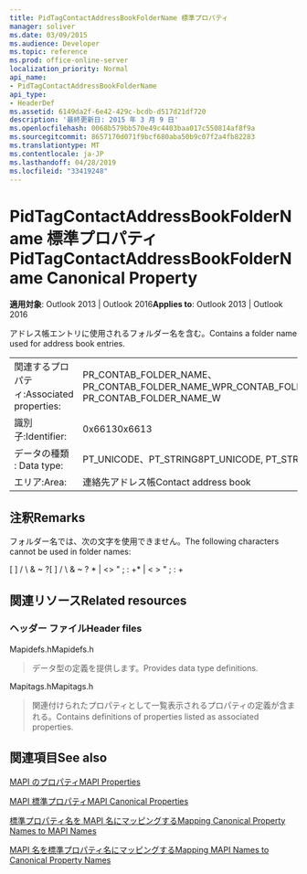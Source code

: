 ```yaml
---
title: PidTagContactAddressBookFolderName 標準プロパティ
manager: soliver
ms.date: 03/09/2015
ms.audience: Developer
ms.topic: reference
ms.prod: office-online-server
localization_priority: Normal
api_name:
- PidTagContactAddressBookFolderName
api_type:
- HeaderDef
ms.assetid: 6149da2f-6e42-429c-bcdb-d517d21df720
description: '最終更新日: 2015 年 3 月 9 日'
ms.openlocfilehash: 0068b579bb570e49c4403baa017c550814af8f9a
ms.sourcegitcommit: 8657170d071f9bcf680aba50b9c07f2a4fb82283
ms.translationtype: MT
ms.contentlocale: ja-JP
ms.lasthandoff: 04/28/2019
ms.locfileid: "33419248"
---
```

# <a name="pidtagcontactaddressbookfoldername-canonical-property"></a><span data-ttu-id="a7482-103">PidTagContactAddressBookFolderName 標準プロパティ</span><span class="sxs-lookup"><span data-stu-id="a7482-103">PidTagContactAddressBookFolderName Canonical Property</span></span>

  
  
<span data-ttu-id="a7482-104">**適用対象**: Outlook 2013 | Outlook 2016</span><span class="sxs-lookup"><span data-stu-id="a7482-104">**Applies to**: Outlook 2013 | Outlook 2016</span></span> 
  
<span data-ttu-id="a7482-105">アドレス帳エントリに使用されるフォルダー名を含む。</span><span class="sxs-lookup"><span data-stu-id="a7482-105">Contains a folder name used for address book entries.</span></span>
  
|||
|:-----|:-----|
|<span data-ttu-id="a7482-106">関連するプロパティ:</span><span class="sxs-lookup"><span data-stu-id="a7482-106">Associated properties:</span></span>  <br/> |<span data-ttu-id="a7482-107">PR_CONTAB_FOLDER_NAME、PR_CONTAB_FOLDER_NAME_W</span><span class="sxs-lookup"><span data-stu-id="a7482-107">PR_CONTAB_FOLDER_NAME, PR_CONTAB_FOLDER_NAME_W</span></span>  <br/> |
|<span data-ttu-id="a7482-108">識別子:</span><span class="sxs-lookup"><span data-stu-id="a7482-108">Identifier:</span></span>  <br/> |<span data-ttu-id="a7482-109">0x6613</span><span class="sxs-lookup"><span data-stu-id="a7482-109">0x6613</span></span>  <br/> |
|<span data-ttu-id="a7482-110">データの種類 : </span><span class="sxs-lookup"><span data-stu-id="a7482-110">Data type:</span></span>  <br/> |<span data-ttu-id="a7482-111">PT_UNICODE、PT_STRING8</span><span class="sxs-lookup"><span data-stu-id="a7482-111">PT_UNICODE, PT_STRING8</span></span>  <br/> |
|<span data-ttu-id="a7482-112">エリア:</span><span class="sxs-lookup"><span data-stu-id="a7482-112">Area:</span></span>  <br/> |<span data-ttu-id="a7482-113">連絡先アドレス帳</span><span class="sxs-lookup"><span data-stu-id="a7482-113">Contact address book</span></span>  <br/> |
   
## <a name="remarks"></a><span data-ttu-id="a7482-114">注釈</span><span class="sxs-lookup"><span data-stu-id="a7482-114">Remarks</span></span>

<span data-ttu-id="a7482-115">フォルダー名では、次の文字を使用できません。</span><span class="sxs-lookup"><span data-stu-id="a7482-115">The following characters cannot be used in folder names:</span></span>
  
<span data-ttu-id="a7482-116">[ ] / \ &amp; ~ ?</span><span class="sxs-lookup"><span data-stu-id="a7482-116">[ ] / \ &amp; ~ ?</span></span> <span data-ttu-id="a7482-117">\* | \<\> " ; : +</span><span class="sxs-lookup"><span data-stu-id="a7482-117">\* | \< \> " ; : +</span></span>
  
## <a name="related-resources"></a><span data-ttu-id="a7482-118">関連リソース</span><span class="sxs-lookup"><span data-stu-id="a7482-118">Related resources</span></span>

### <a name="header-files"></a><span data-ttu-id="a7482-119">ヘッダー ファイル</span><span class="sxs-lookup"><span data-stu-id="a7482-119">Header files</span></span>

<span data-ttu-id="a7482-120">Mapidefs.h</span><span class="sxs-lookup"><span data-stu-id="a7482-120">Mapidefs.h</span></span>
  
> <span data-ttu-id="a7482-121">データ型の定義を提供します。</span><span class="sxs-lookup"><span data-stu-id="a7482-121">Provides data type definitions.</span></span>
    
<span data-ttu-id="a7482-122">Mapitags.h</span><span class="sxs-lookup"><span data-stu-id="a7482-122">Mapitags.h</span></span>
  
> <span data-ttu-id="a7482-123">関連付けられたプロパティとして一覧表示されるプロパティの定義が含まれる。</span><span class="sxs-lookup"><span data-stu-id="a7482-123">Contains definitions of properties listed as associated properties.</span></span>
    
## <a name="see-also"></a><span data-ttu-id="a7482-124">関連項目</span><span class="sxs-lookup"><span data-stu-id="a7482-124">See also</span></span>



[<span data-ttu-id="a7482-125">MAPI のプロパティ</span><span class="sxs-lookup"><span data-stu-id="a7482-125">MAPI Properties</span></span>](mapi-properties.md)
  
[<span data-ttu-id="a7482-126">MAPI 標準プロパティ</span><span class="sxs-lookup"><span data-stu-id="a7482-126">MAPI Canonical Properties</span></span>](mapi-canonical-properties.md)
  
[<span data-ttu-id="a7482-127">標準プロパティ名を MAPI 名にマッピングする</span><span class="sxs-lookup"><span data-stu-id="a7482-127">Mapping Canonical Property Names to MAPI Names</span></span>](mapping-canonical-property-names-to-mapi-names.md)
  
[<span data-ttu-id="a7482-128">MAPI 名を標準プロパティ名にマッピングする</span><span class="sxs-lookup"><span data-stu-id="a7482-128">Mapping MAPI Names to Canonical Property Names</span></span>](mapping-mapi-names-to-canonical-property-names.md)

